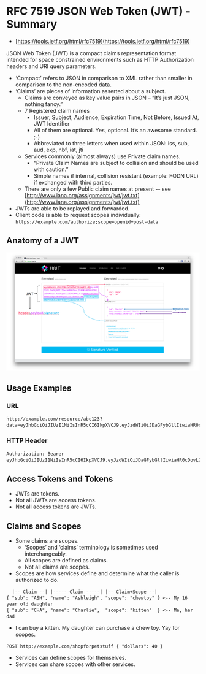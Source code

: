 # RFC 7519 JSON Web Token (JWT) - Summary

* [https://tools.ietf.org/html/rfc7519](https://tools.ietf.org/html/rfc7519)

JSON Web Token (JWT) is a compact claims representation format intended for space constrained environments such as HTTP Authorization headers and URI query parameters.

* ‘Compact’ refers to JSON in comparison to XML rather than smaller in comparison to the non-encoded data.
* ‘Claims’ are pieces of information asserted about a subject.
	* Claims are conveyed as key value pairs in JSON – “It’s just JSON, nothing fancy.”
	* 7 Registered claim names
		* Issuer, Subject, Audience, Expiration Time, Not Before, Issued At, JWT Identifier
		* All of them are optional. Yes, optional. It’s an awesome standard. ;-)
		* Abbreviated to three letters when used within JSON: iss, sub, aud, exp, nbf, iat, jti
	* Services commonly (almost always) use Private claim names.
		* “Private Claim Names are subject to collision and should be used with caution.”
		* Simple names if internal, collision resistant (example: FQDN URL) if exchanged with third parties.
	* There are only a few Public claim names at present -- see [http://www.iana.org/assignments/jwt/jwt.txt](http://www.iana.org/assignments/jwt/jwt.txt)
* JWTs are able to be replayed and forwarded.
* Client code is able to request scopes individually: `https://example.com/authorize;scope=openid+post-data`

## Anatomy of a JWT

![Anatomy of a JWT Image](./jwt-summary-anatomy.png)

## Usage Examples

### URL

```
http://example.com/resource/abc123?data=eyJhbGciOiJIUzI1NiIsInR5cCI6IkpXVCJ9.eyJzdWIiOiJDaGFybGllIiwiaHR0cDovL2V4YW1wbGUuY29tL25hbWUiOiJDaGFybGllIE93ZW4iLCJodHRwOi8vZXhhbXBsZS5jb20vbWFycmllZCI6dHJ1ZX0.5AbiwFGjAHDmNnPGteUkg2aHV9l8VY5uwuDu2Ke7PYI
```

### HTTP Header

```
Authorization: Bearer eyJhbGciOiJIUzI1NiIsInR5cCI6IkpXVCJ9.eyJzdWIiOiJDaGFybGllIiwiaHR0cDovL2V4YW1wbGUuY29tL25hbWUiOiJDaGFybGllIE93ZW4iLCJodHRwOi8vZXhhbXBsZS5jb20vbWFycmllZCI6dHJ1ZX0.5AbiwFGjAHDmNnPGteUkg2aHV9l8VY5uwuDu2Ke7PYI
```

## Access Tokens and Tokens

* JWTs are tokens.
* Not all JWTs are access tokens.
* Not all access tokens are JWTs.

## Claims and Scopes

* Some claims are scopes.
	* ‘Scopes’ and ‘claims’ terminology is sometimes used interchangeably.
	* All scopes are defined as claims.
	* Not all claims are scopes.
* Scopes are how services define and determine what the caller is authorized to do.

```
  |-- Claim --| |----- Claim -----| |-- Claim+Scope --|
{ "sub": "ASH", "name": "Ashleigh", "scope": "chewtoy" } <-- My 16 year old daughter
{ "sub": "CHA", "name": "Charlie",  "scope": "kitten"  } <-- Me, her dad
```
* I can buy a kitten. My daughter can purchase a chew toy. Yay for scopes.

```
POST http://example.com/shopforpetstuff { "dollars": 40 }
```

* Services can define scopes for themselves.
* Services can share scopes with other services.
